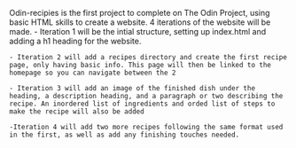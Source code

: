 Odin-recipies is the first project to complete on The Odin Project, using basic HTML skills to create a website. 4 iterations of the website will be made. 
    - Iteration 1 will be the intial structure, setting up index.html and adding a h1 heading for the website.

    - Iteration 2 will add a recipes directory and create the first recipe page, only having basic info. This page will then be linked to the homepage so you can navigate between the 2

    - Iteration 3 will add an image of the finished dish under the heading, a description heading, and a paragraph or two describing the recipe. An inordered list of ingredients and orded list of steps to make the recipe will also be added

    -Iteration 4 will add two more recipes following the same format used in the first, as well as add any finishing touches needed.



